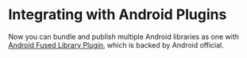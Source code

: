 # Integrating with Android Plugins

Now you can bundle and publish multiple Android libraries as one with
[Android Fused Library Plugin](https://developer.android.com/build/publish-library/fused-library), which is backed by
Android official.
